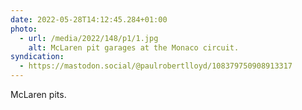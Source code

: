 ```yaml
---
date: 2022-05-28T14:12:45.284+01:00
photo:
  - url: /media/2022/148/p1/1.jpg
    alt: McLaren pit garages at the Monaco circuit.
syndication:
  - https://mastodon.social/@paulrobertlloyd/108379750908913317
---
```


McLaren pits.

